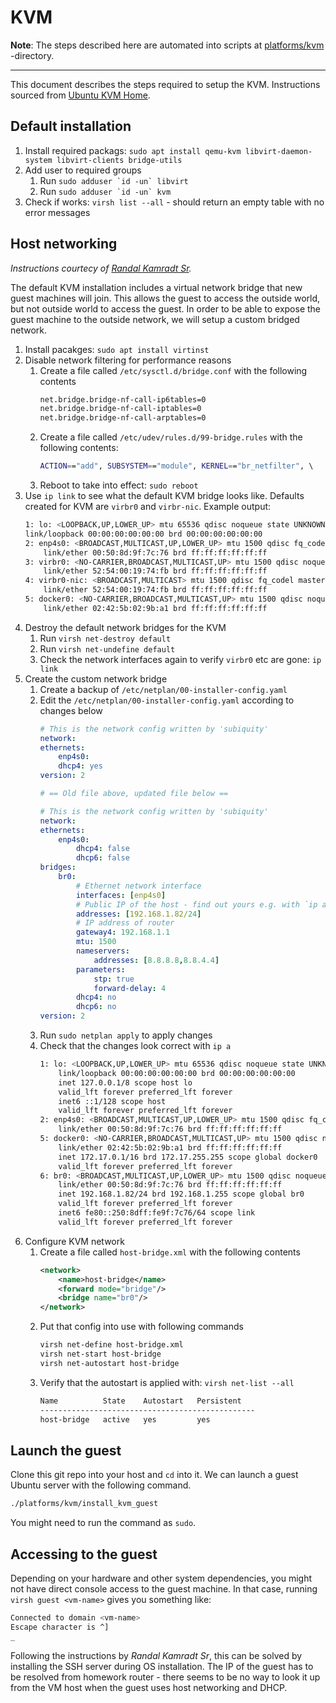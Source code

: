 # KVM

**Note**: The steps described here are automated into scripts at [platforms/kvm](../../platforms/kvm) -directory.

---

This document describes the steps required to setup the KVM. Instructions sourced from [Ubuntu KVM Home](https://help.ubuntu.com/community/KVM).

## Default installation

1. Install required packags: `sudo apt install qemu-kvm libvirt-daemon-system libvirt-clients bridge-utils`
2. Add user to required groups
   1. Run ```sudo adduser `id -un` libvirt```
   2. Run ```sudo adduser `id -un` kvm```
3. Check if works: `virsh list --all` - should return an empty table with no error messages

## Host networking

_Instructions courtecy of [Randal Kamradt Sr](https://levelup.gitconnected.com/how-to-setup-bridge-networking-with-kvm-on-ubuntu-20-04-9c560b3e3991)._

The default KVM installation includes a virtual network bridge that new guest machines will join. This allows the guest to access the outside world, but not outside world to access the guest. In order to be able to expose the guest machine to the outside network, we will setup a custom bridged network.


1. Install pacakges: `sudo apt install virtinst`
2. Disable network filtering for performance reasons
   1. Create a file called `/etc/sysctl.d/bridge.conf` with the following contents
        ```bash
        net.bridge.bridge-nf-call-ip6tables=0
        net.bridge.bridge-nf-call-iptables=0
        net.bridge.bridge-nf-call-arptables=0
        ```
   2. Create a file called `/etc/udev/rules.d/99-bridge.rules` with the following contents:
        ```bash
        ACTION=="add", SUBSYSTEM=="module", KERNEL=="br_netfilter", \           RUN+="/sbin/sysctl -p /etc/sysctl.d/bridge.conf"
        ```
   3. Reboot to take into effect: `sudo reboot`
3. Use `ip link` to see what the default KVM bridge looks like. Defaults created for KVM are `virbr0` and `virbr-nic`. Example output:
    ```bash
    1: lo: <LOOPBACK,UP,LOWER_UP> mtu 65536 qdisc noqueue state UNKNOWN mode DEFAULT group default qlen 1000
    link/loopback 00:00:00:00:00:00 brd 00:00:00:00:00:00
    2: enp4s0: <BROADCAST,MULTICAST,UP,LOWER_UP> mtu 1500 qdisc fq_codel state UP mode DEFAULT group default qlen 1000
        link/ether 00:50:8d:9f:7c:76 brd ff:ff:ff:ff:ff:ff
    3: virbr0: <NO-CARRIER,BROADCAST,MULTICAST,UP> mtu 1500 qdisc noqueue state DOWN mode DEFAULT group default qlen 1000
        link/ether 52:54:00:19:74:fb brd ff:ff:ff:ff:ff:ff
    4: virbr0-nic: <BROADCAST,MULTICAST> mtu 1500 qdisc fq_codel master virbr0 state DOWN mode DEFAULT group default qlen 1000
        link/ether 52:54:00:19:74:fb brd ff:ff:ff:ff:ff:ff
    5: docker0: <NO-CARRIER,BROADCAST,MULTICAST,UP> mtu 1500 qdisc noqueue state DOWN mode DEFAULT group default
        link/ether 02:42:5b:02:9b:a1 brd ff:ff:ff:ff:ff:ff
    ```
4. Destroy the default network bridges for the KVM
   1. Run `virsh net-destroy default`
   2. Run `virsh net-undefine default`
   3. Check the network interfaces again to verify `virbr0` etc are gone: `ip link`
5. Create the custom network bridge
   1. Create a backup of `/etc/netplan/00-installer-config.yaml`
   2. Edit the `/etc/netplan/00-installer-config.yaml` according to changes below
        ```yaml
        # This is the network config written by 'subiquity'
        network:
        ethernets:
            enp4s0:
            dhcp4: yes
        version: 2

        # == Old file above, updated file below == 

        # This is the network config written by 'subiquity'
        network:
        ethernets:
            enp4s0:
                dhcp4: false
                dhcp6: false
        bridges:
            br0:
                # Ethernet network interface
                interfaces: [enp4s0]
                # Public IP of the host - find out yours e.g. with `ip a`
                addresses: [192.168.1.82/24]
                # IP address of router
                gateway4: 192.168.1.1
                mtu: 1500
                nameservers:
                    addresses: [8.8.8.8,8.8.4.4]
                parameters:
                    stp: true
                    forward-delay: 4
                dhcp4: no
                dhcp6: no
        version: 2

        ```
   3. Run `sudo netplan apply` to apply changes
   4. Check that the changes look correct with `ip a`
        ```bash
        1: lo: <LOOPBACK,UP,LOWER_UP> mtu 65536 qdisc noqueue state UNKNOWN group default qlen 1000
            link/loopback 00:00:00:00:00:00 brd 00:00:00:00:00:00
            inet 127.0.0.1/8 scope host lo
            valid_lft forever preferred_lft forever
            inet6 ::1/128 scope host
            valid_lft forever preferred_lft forever
        2: enp4s0: <BROADCAST,MULTICAST,UP,LOWER_UP> mtu 1500 qdisc fq_codel master br0 state UP group default qlen 1000
            link/ether 00:50:8d:9f:7c:76 brd ff:ff:ff:ff:ff:ff
        5: docker0: <NO-CARRIER,BROADCAST,MULTICAST,UP> mtu 1500 qdisc noqueue state DOWN group default
            link/ether 02:42:5b:02:9b:a1 brd ff:ff:ff:ff:ff:ff
            inet 172.17.0.1/16 brd 172.17.255.255 scope global docker0
            valid_lft forever preferred_lft forever
        6: br0: <BROADCAST,MULTICAST,UP,LOWER_UP> mtu 1500 qdisc noqueue state UP group default qlen 1000
            link/ether 00:50:8d:9f:7c:76 brd ff:ff:ff:ff:ff:ff
            inet 192.168.1.82/24 brd 192.168.1.255 scope global br0
            valid_lft forever preferred_lft forever
            inet6 fe80::250:8dff:fe9f:7c76/64 scope link
            valid_lft forever preferred_lft forever
        ```
6. Configure KVM network
   1. Create a file called `host-bridge.xml` with the following contents
        ```xml
        <network>
            <name>host-bridge</name>
            <forward mode="bridge"/>
            <bridge name="br0"/>
        </network>
        ```
   2. Put that config into use with following commands
        ```bash
        virsh net-define host-bridge.xml
        virsh net-start host-bridge
        virsh net-autostart host-bridge
        ```
   3. Verify that the autostart is applied with: `virsh net-list --all`
        ```bash
        Name          State    Autostart   Persistent
        ------------------------------------------------
        host-bridge   active   yes         yes
        ```

## Launch the guest

Clone this git repo into your host and `cd` into it. We can launch a guest Ubuntu server with the following command.

```bash
./platforms/kvm/install_kvm_guest
```

You might need to run the command as `sudo`.

## Accessing to the guest

Depending on your hardware and other system dependencies, you might not have direct console access to the guest machine. In that case, running `virsh guest <vm-name>` gives you something like:

```bash
Connected to domain <vm-name>
Escape character is ^]
_
```

Following the instructions by _Randal Kamradt Sr_, this can be solved by installing the SSH server during OS installation. The IP of the guest has to be resolved from homework router - there seems to be no way to look it up from the VM host when the guest uses host networking and DHCP.
